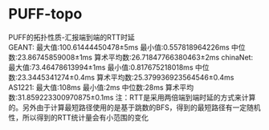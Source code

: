 # PUFF-topo  
PUFF的拓扑性质-汇报端到端的RTT时延  
GEANT:  最大值:100.61444450478±5ms  最小值:0.557818964226ms  中位数:23.86745859008±1ms  算术平均数:26.71847766380463±2ms
chinaNet:  最大值:73.46478613994±1ms  最小值:0.817675218018ms  中位数:23.3445341274±0.4ms  算术平均数:25.379936923564546±0.4ms
AS1221:  最大值:108ms  最小值:2ms  中位数:28ms  算术平均数:31.859223300970875±0.1ms
注：RTT是采用两倍端到端时延的方式来计算的。另外由于计算最短路径使用的是基于跳数的BFS，得到的最短路径有一定随机性，所以得到的RTT统计量会有小范围的变化